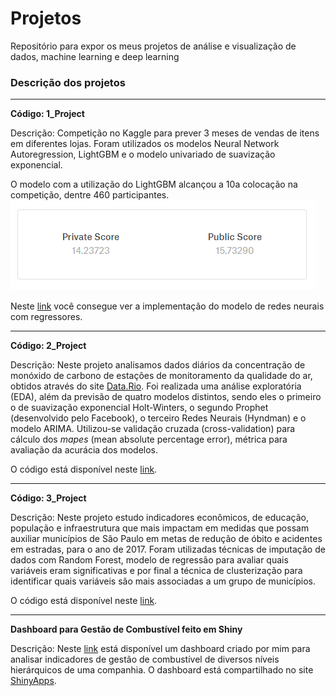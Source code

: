 # Projetos
Repositório para expor os meus projetos de análise e visualização de dados, machine learning e deep learning

### Descrição dos projetos

------------------------------
**<p>Código: 1_Project</p>**
Descrição: Competição no Kaggle para prever 3 meses de vendas de itens em diferentes lojas. Foram utilizados os modelos Neural Network Autoregression, LightGBM e o modelo univariado de suavização exponencial.

O modelo com a utilização do LightGBM alcançou a 10a colocação na competição, dentre 460 participantes.
![](https://github.com/guilhermeagsouza/ImagensTabelasDosProjetos/blob/master/kaggle_score.PNG)

Neste [link](https://www.kaggle.com/guilhermeagsouza/neural-network-autoregression-15-73290) você consegue ver a implementação do modelo de redes neurais com regressores. 

------------------------------
 **<p>Código: 2_Project</p>**
 Descrição: Neste projeto analisamos dados diários da concentração de monóxido de carbono de estações de monitoramento da qualidade do ar, obtidos através do site [Data.Rio](http://www.data.rio). Foi realizada uma análise exploratória (EDA), além da previsão de quatro modelos distintos, sendo eles o primeiro o de suavização exponencial Holt-Winters, o segundo Prophet (desenvolvido pelo Facebook), o terceiro Redes Neurais (Hyndman) e o modelo ARIMA. Utilizou-se validação cruzada (cross-validation) para cálculo dos *mapes* (mean absolute percentage error), métrica para avaliação da acurácia dos modelos.
 
 O código está disponível neste [link](https://github.com/guilhermeagsouza/Projetos/blob/master/2_Project.md).
 
 ------------------------------
 **<p>Código: 3_Project</p>**
Descrição: Neste projeto estudo indicadores econômicos, de educação, população e infraestrutura que mais impactam em medidas que possam auxiliar municípios de São Paulo em metas de redução de óbito e acidentes em estradas, para o ano de 2017. Foram utilizadas técnicas de imputação de dados com Random Forest, modelo de regressão para avaliar quais variáveis eram significativas e por final a técnica de clusterização para identificar quais variáveis são mais associadas a um grupo de municípios. 

 O código está disponível neste [link](https://github.com/guilhermeagsouza/Projetos/blob/master/3_Project.md).
 
 ------------------------------
**<p>Dashboard para Gestão de Combustível feito em Shiny</p>**
Descrição: Neste [link](https://guilhermeagsouza.shinyapps.io/gestao_combustivel_beta/) está disponível um dashboard criado por mim para analisar indicadores de gestão de combustível de diversos níveis hierárquicos de uma companhia. O dashboard está compartilhado no site [ShinyApps](https://www.shinyapps.io).
